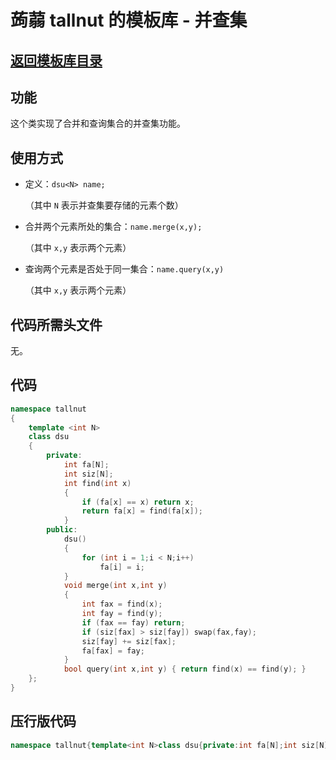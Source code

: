 # 蒟蒻 tallnut 的模板库 - 并查集
## [返回模板库目录](https://www.luogu.com.cn/paste/yw5teupm)
## 功能
这个类实现了合并和查询集合的并查集功能。
## 使用方式
- 定义：`dsu<N> name;`
  
  （其中 `N` 表示并查集要存储的元素个数）
  
- 合并两个元素所处的集合：`name.merge(x,y);`
  
  （其中 `x,y` 表示两个元素）
  
- 查询两个元素是否处于同一集合：`name.query(x,y)`
  
  （其中 `x,y` 表示两个元素）
## 代码所需头文件
无。
## 代码
```cpp
namespace tallnut
{
    template <int N>
    class dsu
    {
        private:
            int fa[N];
            int siz[N];
      		int find(int x)
            {
                if (fa[x] == x) return x;
                return fa[x] = find(fa[x]);
            }
        public:
            dsu()
            {
                for (int i = 1;i < N;i++)
                    fa[i] = i;
            }
            void merge(int x,int y)
            {
                int fax = find(x);
                int fay = find(y);
                if (fax == fay) return;
                if (siz[fax] > siz[fay]) swap(fax,fay);
                siz[fay] += siz[fax];
                fa[fax] = fay;
            }
            bool query(int x,int y) { return find(x) == find(y); }
    };
}
```
## 压行版代码
```cpp
namespace tallnut{template<int N>class dsu{private:int fa[N];int siz[N];int find(int x){if(fa[x]==x)return x;return fa[x]=find(fa[x]);}public:dsu(){for(int i=1;i<N;i++)fa[i]=i;}void merge(int x,int y){int fax=find(x);int fay=find(y);if(fax==fay)return;if(siz[fax]>siz[fay])swap(fax,fay);siz[fay]+=siz[fax];fa[fax]=fay;}bool query(int x,int y){return find(x)==find(y);}};}
```
